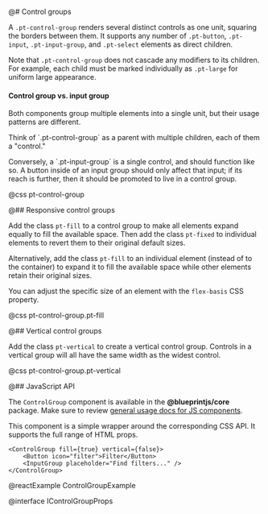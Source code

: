@# Control groups

A `.pt-control-group` renders several distinct controls as one unit, squaring the borders between
them. It supports any number of `.pt-button`, `.pt-input`, `.pt-input-group`, and `.pt-select`
elements as direct children.

Note that `.pt-control-group` does not cascade any modifiers to its children. For example, each
child must be marked individually as `.pt-large` for uniform large appearance.

<div class="pt-callout pt-intent-success pt-icon-comparison">
    <h4 class="pt-callout-title">Control group vs. input group</h4>
    <p>Both components group multiple elements into a single unit, but their usage patterns are
    different.</p>
    <p>Think of `.pt-control-group` as a parent with multiple children, each of them a
    "control."</p>
    <p>Conversely, a `.pt-input-group` is a single control, and should function like so. A
    button inside of an input group should only affect that input; if its reach is further, then it
    should be promoted to live in a control group.</p>
</div>

@css pt-control-group

@## Responsive control groups

Add the class `pt-fill` to a control group to make all elements expand equally to fill the
available space. Then add the class `pt-fixed` to individual elements to revert them to their
original default sizes.

Alternatively, add the class `pt-fill` to an individual element (instead of to the container)
to expand it to fill the available space while other elements retain their original sizes.

You can adjust the specific size of an element with the `flex-basis` CSS property.

@css pt-control-group.pt-fill

@## Vertical control groups

Add the class `pt-vertical` to create a vertical control group. Controls in a vertical group
will all have the same width as the widest control.

@css pt-control-group.pt-vertical

@## JavaScript API

The `ControlGroup` component is available in the **@blueprintjs/core** package. Make sure to review [general usage docs for JS components](#blueprint.usage).

This component is a simple wrapper around the corresponding CSS API. It supports the full range of HTML props.

```tsx
<ControlGroup fill={true} vertical={false}>
    <Button icon="filter">Filter</Button>
    <InputGroup placeholder="Find filters..." />
</ControlGroup>
```

@reactExample ControlGroupExample

@interface IControlGroupProps
